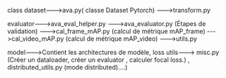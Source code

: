 class dataset--->ava.py( classe Dataset Pytorch)
	           --->transform.py 

evaluator--->ava_eval_helper.py
      	 --->ava_evaluator.py (Étapes de validation)
      	 --->cal_frame_mAP.py (calcul de métrique mAP_frame)
      	 --->cal_video_mAP.py (calcul de métrique mAP_video) 
      	 --->utils.py

model--->Contient les architectures de modèle, loss
utils---> misc.py (Créer un dataloader, créer un evaluator , calculer  focal loss.) , distributed_utils.py (mode distributed)....)
